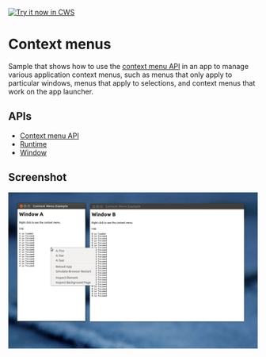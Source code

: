 <a target="_blank" href="https://chrome.google.com/webstore/detail/biknlgbccocnocjfclpedecpgopjokik">![Try it now in CWS](https://raw.github.com/GoogleChrome/chrome-extensions-samples/main/_archive/apps/tryitnowbutton.png "Click here to install this sample from the Chrome Web Store")</a>


# Context menus

Sample that shows how to use the [context menu API](http://developer.chrome.com/apps/contextMenus) in an app to manage various application context menus, such as menus that only apply to particular windows, menus that apply to selections, and context menus that work on the app launcher.

## APIs

* [Context menu API](http://developer.chrome.com/apps/contextMenus)
* [Runtime](http://developer.chrome.com/apps/app_runtime)
* [Window](http://developer.chrome.com/apps/app_window)

## Screenshot
![screenshot](/_archive/apps/samples/context-menu/assets/screenshot_1280_800.png)

